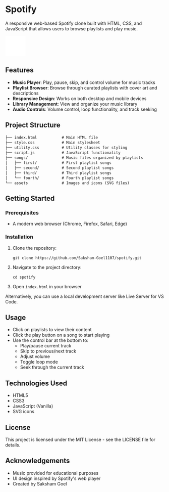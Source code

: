 # Spotify 

A responsive web-based Spotify clone built with HTML, CSS, and JavaScript that allows users to browse playlists and play music.

![Spotify](logo.svg)

## Features

- **Music Player**: Play, pause, skip, and control volume for music tracks
- **Playlist Browser**: Browse through curated playlists with cover art and descriptions
- **Responsive Design**: Works on both desktop and mobile devices
- **Library Management**: View and organize your music library
- **Audio Controls**: Volume control, loop functionality, and track seeking

## Project Structure

```
├── index.html           # Main HTML file
├── style.css            # Main stylesheet
├── utility.css          # Utility classes for styling
├── script.js            # JavaScript functionality
├── songs/               # Music files organized by playlists
│   ├── first/           # First playlist songs
│   ├── second/          # Second playlist songs
│   ├── third/           # Third playlist songs
│   └── fourth/          # Fourth playlist songs
└── assets               # Images and icons (SVG files)
```

## Getting Started

### Prerequisites

- A modern web browser (Chrome, Firefox, Safari, Edge)

### Installation

1. Clone the repository:
   ```
   git clone https://github.com/Saksham-Goel1107/spotify.git
   ```
2. Navigate to the project directory:
   ```
   cd spotify
   ```
3. Open `index.html` in your browser

Alternatively, you can use a local development server like Live Server for VS Code.

## Usage

- Click on playlists to view their content
- Click the play button on a song to start playing
- Use the control bar at the bottom to:
  - Play/pause current track
  - Skip to previous/next track
  - Adjust volume
  - Toggle loop mode
  - Seek through the current track

## Technologies Used

- HTML5
- CSS3
- JavaScript (Vanilla)
- SVG icons

## License

This project is licensed under the MIT License - see the LICENSE file for details.

## Acknowledgements

- Music provided for educational purposes
- UI design inspired by Spotify's web player
- Created by Saksham Goel